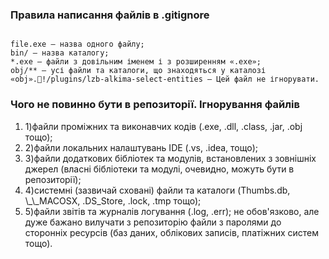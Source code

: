 ### Правила написання файлів в .gitignore

<code>
file.exe — назва одного файлу;
bin/ — назва каталогу;
*.exe — файли з довільним іменем і з розширенням «.exe»;
obj/** — усі файли та каталоги, що знаходяться у каталозі «obj».!/plugins/lzb-alkima-select-entities – Цей файл не ігнорувати.
</code>

### Чого не повинно бути в репозиторії. Ігнорування файлів

<ol>
<li>1)файли проміжних та виконавчих кодів (.exe, .dll, .class, .jar, .obj тощо);</li>
<li>2)файли локальних налаштувань IDE (.vs, .idea, тощо);</li>
<li>3)файли додаткових бібліотек та модулів, встановлених з зовнішніх джерел (власні бібліотеки та модулі, очевидно, можуть бути в репозиторії);</li>
<li>4)системні (зазвичай сховані) файли та каталоги (Thumbs.db, \_\_MACOSX, .DS_Store, .lock, .tmp тощо);</li>
<li>5)файли звітів та журналів логування (.log, .err);
не обов'язково, але дуже бажано вилучати з репозиторію файли з паролями до сторонніх ресурсів (баз даних, облікових записів, платіжних систем тощо).</li>
</ol>
